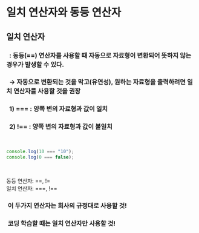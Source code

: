 # 일치 연산자와 동등 연산자

## 일치 연산자

### &nbsp; : 동등(==) 연산자를 사용할 때 자동으로 자료형이 변환되어 뜻하지 않는 경우가 발생할 수 있다.

### &nbsp; → 자동으로 변환되는 것을 막고(유연성), 원하는 자료형을 출력하려면 일치 연산자를 사용할 것을 권장

### &nbsp; 1\) === : 양쪽 변의 자료형과 값이 일치

### &nbsp; 2\) !== : 양쪽 변의 자료형과 값이 불일치

<br />
  
```javascript
console.log(10 === "10");  
console.log(0 === false);
```  
<br />

동등 연산자: ==, !=  
일치 연산자: ===, !==

### &nbsp;이 두가지 연산자는 회사의 규정대로 사용할 것!

### &nbsp;코딩 학습할 때는 일치 연산자만 사용할 것!
